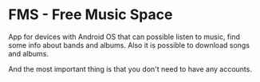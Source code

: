 FMS - Free Music Space
==========

App for devices with Android OS that can possible listen to music, find some info about
bands and albums. Also it is possible to download songs and albums.

And the most important thing is that you don't need to have any accounts.